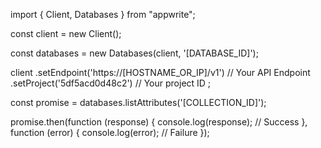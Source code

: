 import { Client, Databases } from "appwrite";

const client = new Client();

const databases = new Databases(client, '[DATABASE_ID]');

client
    .setEndpoint('https://[HOSTNAME_OR_IP]/v1') // Your API Endpoint
    .setProject('5df5acd0d48c2') // Your project ID
;

const promise = databases.listAttributes('[COLLECTION_ID]');

promise.then(function (response) {
    console.log(response); // Success
}, function (error) {
    console.log(error); // Failure
});
